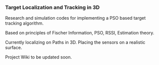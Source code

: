 <h3> Target Localization and Tracking in 3D </h3>

Research and simulation codes for implementing a PSO based target tracking algorithm. 

Based on principles of Fischer Information, PSO, RSSI, Estimation theory.

Currently localizing on Paths in 3D. Placing the sensors on a realistic surface.

Project Wiki to be updated soon.


